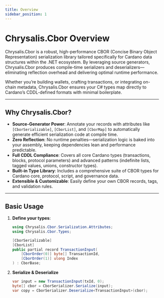 ```yaml
---
title: Overview
sidebar_position: 1
---
```


# Chrysalis.Cbor Overview

Chrysalis.Cbor is a robust, high-performance CBOR (Concise Binary Object Representation) serialization library tailored specifically for Cardano data structures within the .NET ecosystem. By leveraging source generators, Chrysalis.Cbor produces compile-time serializers and deserializers—eliminating reflection overhead and delivering optimal runtime performance.

Whether you’re building wallets, crafting transactions, or integrating on-chain metadata, Chrysalis.Cbor ensures your C# types map directly to Cardano’s CDDL-defined formats with minimal boilerplate.

---

## Why Chrysalis.Cbor?

- **Source-Generator Power**: Annotate your records with attributes like `[CborSerializable]`, `[CborList]`, and `[CborMap]` to automatically generate efficient serialization code at compile time.
- **Zero Reflection**: No runtime penalties—serialization logic is baked into your assembly, keeping dependencies lean and performance predictable.
- **Full CDDL Compliance**: Covers all core Cardano types (transactions, blocks, protocol parameters) and advanced patterns (indefinite lists, tagged values, unions, constructor types).
- **Built‑in Type Library**: Includes a comprehensive suite of CBOR types for Cardano core, protocol, script, and governance data.
- **Extensible & Customizable**: Easily define your own CBOR records, tags, and validation rules.

---

## Basic Usage

1. **Define your types**:
   ```csharp
   using Chrysalis.Cbor.Serialization.Attributes;
   using Chrysalis.Cbor.Types;

   [CborSerializable]
   [CborList]
   public partial record TransactionInput(
       [CborOrder(0)] byte[] TransactionId,
       [CborOrder(1)] ulong Index
   ) : CborBase;
   ```

2. **Serialize & Deserialize**
   ```csharp
   var input = new TransactionInput(txId, 0);
   byte[] cbor = CborSerializer.Serialize(input);
   var copy = CborSerializer.Deserialize<TransactionInput>(cbor);
   ```


